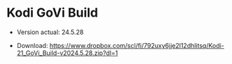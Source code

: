 # Kodi GoVi Build
-  Version actual: 24.5.28

-  Download: https://www.dropbox.com/scl/fi/792uxy6jje2l12dhlitsq/Kodi-21_GoVi_Build-v2024.5.28.zip?dl=1
